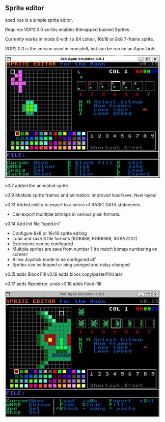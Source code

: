 ## Sprite editor
sped.bas is a simple sprite editor.

Requires VDP2.0.0 as this enables Bitmapped backed Sprites.

Currently works in mode 8 with i a 64 colour, 16x16 or 8x8 7-frame sprite.

VDP2.0.0 is the version used in console8, but can be run on an Agon Light.

![sped screenshot](SpriteEditor_v0.15.png "Sprite Editor screenshot v0.15")

v0.7 added the animated sprite

v0.9 Multiple sprite frames and animation. Improved load/save. New layout

v0.13 Added ability to export to a series of BASIC DATA statements.

 - Can export multitple bitmaps in various pixel formats.

v0.14 Add Init file "sped.ini"

- Configure 8x8 or 16x16 sprite editing
- Load and save 3 file formats (RGB888, RGB8888, RGBA2222)
- Extensions can be configured
- Multiple sprites are save from number 1 (to match bitmap numbering on screen)
- Allow Joystick mode to be configured off
- Sprites can be looped or ping-ponged and delay changed

v0.15 adds Block Fill
v0.16 adds block copy/paste/fill/clear

v0.17 adds flip/mirror, undo
v0.18 adds flood-fill

![sped screenshot](SpriteEditor_v0.16.png "Sprite Editor screenshot v0.16")
